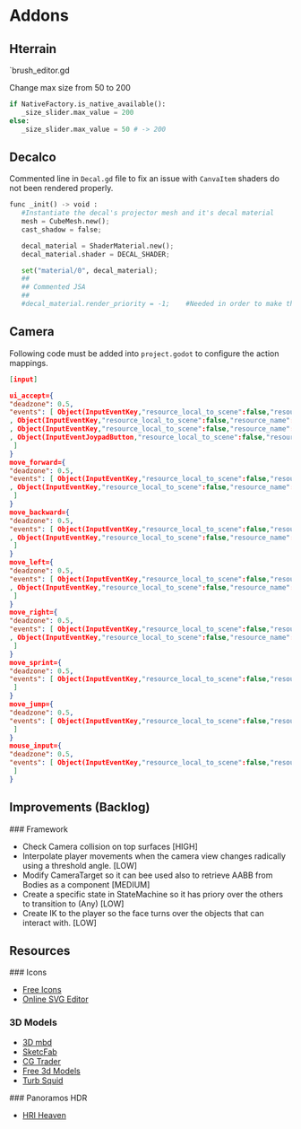 # Addons

## Hterrain

`brush_editor.gd

Change max size from 50 to 200

```python
if NativeFactory.is_native_available():
   _size_slider.max_value = 200
else:
   _size_slider.max_value = 50 # -> 200
```

## Decalco

Commented line in `Decal.gd` file to fix an issue with `CanvaItem` shaders do not been rendered properly.

```python
func _init() -> void :
   #Instantiate the decal's projector mesh and it's decal material
   mesh = CubeMesh.new();
   cast_shadow = false;

   decal_material = ShaderMaterial.new();
   decal_material.shader = DECAL_SHADER;

   set("material/0", decal_material);
   ##
   ## Commented JSA
   ##
   #decal_material.render_priority = -1;    #Needed in order to make the decal render behind transparent geometry
```

## Camera

Following code must be added into `project.godot` to configure the action mappings.

```json
[input]

ui_accept={
"deadzone": 0.5,
"events": [ Object(InputEventKey,"resource_local_to_scene":false,"resource_name":"","device":0,"alt":false,"shift":false,"control":false,"meta":false,"command":false,"pressed":false,"scancode":16777221,"unicode":0,"echo":false,"script":null)
, Object(InputEventKey,"resource_local_to_scene":false,"resource_name":"","device":0,"alt":false,"shift":false,"control":false,"meta":false,"command":false,"pressed":false,"scancode":16777222,"unicode":0,"echo":false,"script":null)
, Object(InputEventKey,"resource_local_to_scene":false,"resource_name":"","device":0,"alt":false,"shift":false,"control":false,"meta":false,"command":false,"pressed":false,"scancode":32,"unicode":0,"echo":false,"script":null)
, Object(InputEventJoypadButton,"resource_local_to_scene":false,"resource_name":"","device":0,"button_index":0,"pressure":0.0,"pressed":false,"script":null)
 ]
}
move_forward={
"deadzone": 0.5,
"events": [ Object(InputEventKey,"resource_local_to_scene":false,"resource_name":"","device":0,"alt":false,"shift":false,"control":false,"meta":false,"command":false,"pressed":false,"scancode":87,"unicode":0,"echo":false,"script":null)
, Object(InputEventKey,"resource_local_to_scene":false,"resource_name":"","device":0,"alt":false,"shift":false,"control":false,"meta":false,"command":false,"pressed":false,"scancode":16777232,"unicode":0,"echo":false,"script":null)
 ]
}
move_backward={
"deadzone": 0.5,
"events": [ Object(InputEventKey,"resource_local_to_scene":false,"resource_name":"","device":0,"alt":false,"shift":false,"control":false,"meta":false,"command":false,"pressed":false,"scancode":83,"unicode":0,"echo":false,"script":null)
, Object(InputEventKey,"resource_local_to_scene":false,"resource_name":"","device":0,"alt":false,"shift":false,"control":false,"meta":false,"command":false,"pressed":false,"scancode":16777234,"unicode":0,"echo":false,"script":null)
 ]
}
move_left={
"deadzone": 0.5,
"events": [ Object(InputEventKey,"resource_local_to_scene":false,"resource_name":"","device":0,"alt":false,"shift":false,"control":false,"meta":false,"command":false,"pressed":false,"scancode":65,"unicode":0,"echo":false,"script":null)
, Object(InputEventKey,"resource_local_to_scene":false,"resource_name":"","device":0,"alt":false,"shift":false,"control":false,"meta":false,"command":false,"pressed":false,"scancode":16777231,"unicode":0,"echo":false,"script":null)
 ]
}
move_right={
"deadzone": 0.5,
"events": [ Object(InputEventKey,"resource_local_to_scene":false,"resource_name":"","device":0,"alt":false,"shift":false,"control":false,"meta":false,"command":false,"pressed":false,"scancode":68,"unicode":0,"echo":false,"script":null)
, Object(InputEventKey,"resource_local_to_scene":false,"resource_name":"","device":0,"alt":false,"shift":false,"control":false,"meta":false,"command":false,"pressed":false,"scancode":16777233,"unicode":0,"echo":false,"script":null)
 ]
}
move_sprint={
"deadzone": 0.5,
"events": [ Object(InputEventKey,"resource_local_to_scene":false,"resource_name":"","device":0,"alt":false,"shift":false,"control":false,"meta":false,"command":false,"pressed":false,"scancode":16777237,"unicode":0,"echo":false,"script":null)
 ]
}
move_jump={
"deadzone": 0.5,
"events": [ Object(InputEventKey,"resource_local_to_scene":false,"resource_name":"","device":0,"alt":false,"shift":false,"control":false,"meta":false,"command":false,"pressed":false,"scancode":32,"unicode":0,"echo":false,"script":null)
 ]
}
mouse_input={
"deadzone": 0.5,
"events": [ Object(InputEventKey,"resource_local_to_scene":false,"resource_name":"","device":0,"alt":false,"shift":true,"control":false,"meta":false,"command":false,"pressed":false,"scancode":16777244,"unicode":0,"echo":false,"script":null)
 ]
}

```

## Improvements (Backlog)

### Framework

- Check Camera collision on top surfaces [HIGH]
- Interpolate player movements when the camera view changes radically using a threshold angle. [LOW]
- Modify CameraTarget so it can bee used also to retrieve AABB from Bodies as a component [MEDIUM]
- Create a specific state in StateMachine so it has priory over the others to transition to (Any) [LOW]
- Create IK to the player so the face turns over the objects that can interact with. [LOW]

## Resources

### Icons

- [Free Icons](https://loading.io/)
- [Online SVG Editor](https://editor.method.ac/)

### 3D Models

- [3D mbd](https://3dmdb.com)
- [SketcFab](https://sketchfab.com)
- [CG Trader](https://www.cgtrader.com)
- [Free 3d Models](https://free3d.com)
- [Turb Squid](https://www.turbosquid.com)

### Panoramos HDR

- [HRI Heaven](https://hdrihaven.com)


